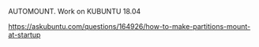 AUTOMOUNT. Work on KUBUNTU 18.04 

https://askubuntu.com/questions/164926/how-to-make-partitions-mount-at-startup


